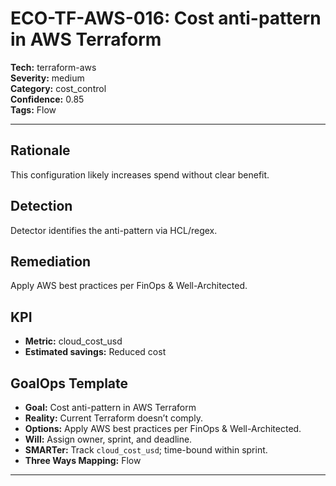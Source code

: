 # ECO-TF-AWS-016: Cost anti-pattern in AWS Terraform

**Tech:** terraform-aws  
**Severity:** medium  
**Category:** cost_control  
**Confidence:** 0.85  
**Tags:** Flow

---

## Rationale
This configuration likely increases spend without clear benefit.

## Detection
Detector identifies the anti-pattern via HCL/regex.

## Remediation
Apply AWS best practices per FinOps & Well-Architected.

## KPI
- **Metric:** cloud_cost_usd  
- **Estimated savings:** Reduced cost

## GoalOps Template
- **Goal:** Cost anti-pattern in AWS Terraform  
- **Reality:** Current Terraform doesn’t comply.  
- **Options:** Apply AWS best practices per FinOps & Well-Architected.  
- **Will:** Assign owner, sprint, and deadline.  
- **SMARTer:** Track `cloud_cost_usd`; time-bound within sprint.  
- **Three Ways Mapping:** Flow

---

